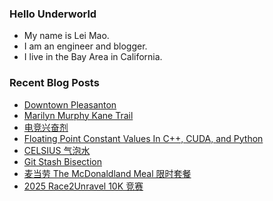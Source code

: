 ### Hello Underworld

- My name is Lei Mao.
- I am an engineer and blogger.
- I live in the Bay Area in California.


### Recent Blog Posts

<!-- BLOG-POST-LIST:START -->
- [Downtown Pleasanton](https://leimao.github.io/photography/Downtown-Pleasanton-2025-08-23/)
- [Marilyn Murphy Kane Trail](https://leimao.github.io/photography/Marilyn-Murphy-Kane-Trail-2025-08-23/)
- [电竞兴奋剂](https://leimao.github.io/essay/%E7%94%B5%E7%AB%9E%E5%85%B4%E5%A5%8B%E5%89%82/)
- [Floating Point Constant Values In C++, CUDA, and Python](https://leimao.github.io/blog/Floating-Point-Constant-Values-CPP-CUDA-Python/)
- [CELSIUS 气泡水](https://leimao.github.io/essay/CELSIUS-%E6%B0%94%E6%B3%A1%E6%B0%B4/)
- [Git Stash Bisection](https://leimao.github.io/blog/Git-Stash-Bisection/)
- [麦当劳 The McDonaldland Meal 限时套餐](https://leimao.github.io/essay/Mcdonalds-The-McDonaldland-Meal/)
- [2025 Race2Unravel 10K 竞赛](https://leimao.github.io/life/2025-Race2Unravel-10K/)
<!-- BLOG-POST-LIST:END -->
